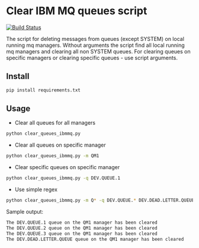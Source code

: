 # Clear IBM MQ queues script
[![Build Status](https://travis-ci.com/woblerr/clear-queues-ibmmq.svg?branch=master)](https://travis-ci.com/woblerr/clear-queues-ibmmq)

The script for deleting messages from queues (except SYSTEM) on local running mq managers.
Without arguments the script find all local running mq managers and clearing all non SYSTEM queues.
For clearing queues on specific managers or clearing specific queues - use script arguments.

## Install
```bash
pip install requirements.txt
```

## Usage
* Clear all queues for all managers
```bash
python clear_queues_ibmmq.py
```
* Clear all queues on specific manager
```bash
python clear_queues_ibmmq.py -m QM1
```
* Clear specific queues on specific manager
```bash
python clear_queues_ibmmq.py -q DEV.QUEUE.1
```
* Use simple regex
```bash
python clear_queues_ibmmq.py -m Q* -q DEV.QUEUE.* DEV.DEAD.LETTER.QUEUE
```

Sample output:

```bash
The DEV.QUEUE.1 queue on the QM1 manager has been cleared
The DEV.QUEUE.2 queue on the QM1 manager has been cleared
The DEV.QUEUE.3 queue on the QM1 manager has been cleared
The DEV.DEAD.LETTER.QUEUE queue on the QM1 manager has been cleared
```